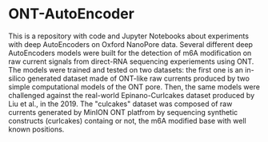# ONT-AutoEncoder
This is a repository with code and Jupyter Notebooks about experiments with deep AutoEncoders on Oxford NanoPore data. Several different deep AutoEncoders models were built for the detection of m6A modification on raw current signals from direct-RNA sequencing experiements using ONT. The models were trained and tested on two datasets: the first one is an in-silico generated dataset made of ONT-like raw currents produced by two simple computational models of the ONT pore. Then, the same models were challenged against the real-world Epinano-Curlcakes dataset produced by Liu et al., in the 2019. The "culcakes" dataset was composed of raw currents generated by MinION ONT platfrom by sequencing synthetic constructs (curlcakes) containg or not, the m6A modified base with well known positions.
